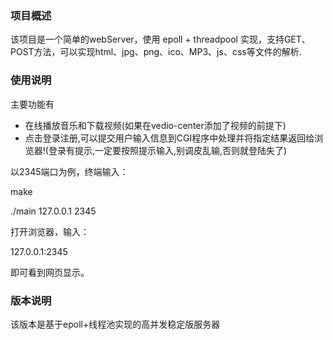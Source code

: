 ### 项目概述

该项目是一个简单的webServer，使用 epoll + threadpool 实现，支持GET、POST方法，可以实现html、jpg、png、ico、MP3、js、css等文件的解析.

### 使用说明
主要功能有

- 在线播放音乐和下载视频(如果在vedio-center添加了视频的前提下)
- 点击登录注册,可以提交用户输入信息到CGI程序中处理并将指定结果返回给浏览器!(登录有提示,一定要按照提示输入,别调皮乱输,否则就登陆失了)

以2345端口为例，终端输入：

make

./main 127.0.0.1 2345

打开浏览器，输入：

127.0.0.1:2345

即可看到网页显示。

### 版本说明

该版本是基于epoll+线程池实现的高并发稳定版服务器
    
